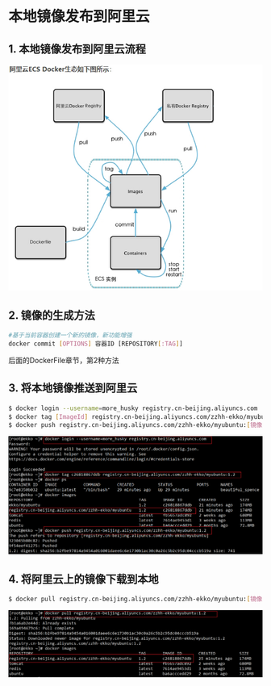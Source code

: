 # 本地镜像发布到阿里云

## 1. 本地镜像发布到阿里云流程

![image-20220112200246174](images/image-20220112200246174.png)



## 2. 镜像的生成方法

```sh
#基于当前容器创建一个新的镜像，新功能增强
docker commit [OPTIONS] 容器ID [REPOSITORY[:TAG]]
```

后面的DockerFile章节，第2种方法

## 3. 将本地镜像推送到阿里云

```sh
$ docker login --username=more_husky registry.cn-beijing.aliyuncs.com
$ docker tag [ImageId] registry.cn-beijing.aliyuncs.com/zzhh-ekko/myubuntu:[镜像版本号]
$ docker push registry.cn-beijing.aliyuncs.com/zzhh-ekko/myubuntu:[镜像版本号]
```

![image-20220112202042088](images/image-20220112202042088.png)

## 4. 将阿里云上的镜像下载到本地

```sh
$ docker pull registry.cn-beijing.aliyuncs.com/zzhh-ekko/myubuntu:[镜像版本号]
```

![image-20220112201920464](images/image-20220112201920464.png)





